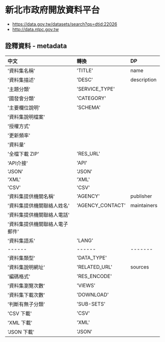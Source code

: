 # 新北市政府開放資料平台

- https://data.gov.tw/datasets/search?qs=dtid:22026
- http://data.ntpc.gov.tw


## 詮釋資料 - metadata

| 中文 | 轉換 | DP |
| :---- | :---- | :---- |
|'資料集名稱' | 'TITLE' | name | 
|'資料集描述'| 'DESC' | description
|'主題分類'|'SERVICE_TYPE'|||
|'國發會分類'|'CATEGORY'|||
|'主要欄位說明'| 'SCHEMA'|
|'資料集說明檔案'||||
|'授權方式'||||
|'更新頻率'||||
|'資料量'||||
|'全檔下載 ZIP'|'RES_URL'|||
|'API介接'|'API'|||
|'JSON'|'JSON'|||
|'XML'|'XML'|||
|'CSV'|'CSV'|||
|'資料集提供機關名稱'| 'AGENCY'| publisher |
|'資料集提供機關聯絡人姓名'|'AGENCY_CONTACT'| maintainers
|'資料集提供機關聯絡人電話'||||
|'資料集提供機關聯絡人電子郵件'||||
|'資料集語系'| 'LANG' |||
|------|------|-------|
|'資料集類型'|'DATA_TYPE'||
|'資料集說明網址'|'RELATED_URL'| sources|
|'編碼格式'|'RES_ENCODE'||
|'資料集瀏覽次數'| 'VIEWS'||
|'資料集下載次數'| 'DOWNLOAD'||
|'判斷有無子分類'| 'SUB-SETS'||
|'CSV 下載'| 'CSV'||
|'XML 下載'| 'XML'||
|'JSON 下載'| 'JSON'||

